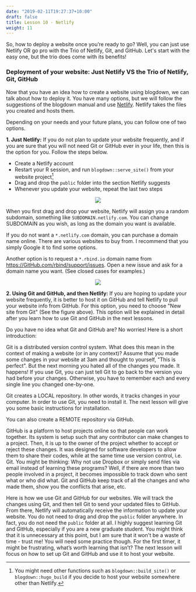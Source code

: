```yaml
---
date: "2019-02-11T19:27:37+10:00"
draft: false
title: Lesson 10 - Netlify
weight: 11
---
```


So, how to deploy a website once you’re ready to go? Well, you can just use Netlify OR go pro with the Trio of Netlify, Git, and GitHub.
 Let's start with the easy one, but the trio does come with its benefits!

### Deployment of your website: Just Netlify VS the Trio of Netlify, Git, GitHub  

Now that you have an idea how to create a website using blogdown, we can talk about how to deploy it. 
You have many options, but we will follow the suggestions of the blogdown manual and use [Netlify](<https://www.netlify.com/>). Netlify takes the files you created and hosts them. 

Depending on your needs and your future plans, you can follow one of two options.

__1. Just Netlify:__ If you do not plan to update your website frequently, and if you are sure that you will not need Git or GitHub ever in your life, then this is the option for you. Follow the steps below.

   - Create a Netlify account
   - Restart your R session, and run `blogdown::serve_site()` from your website project[^1]
   - Drag and drop the `public` folder into the section Netlify suggests  
   - Whenever you update your website, repeat the last two steps  

  <p align="center">
  <img src="/img/25_deploy1.png">
  </p>

When you first drag and drop your website, Netlify will assign you a random subdomain, something like `SUBDOMAIN.netlify.com`. You can change SUBDOMAIN as you wish, as long as the domain you want is available. 
    
If you do not want a `*.netlify.com` domain, you can purchase a domain name online. There are various websites to buy from. I recommend that you simply Google it to find some options.   
    
Another option is to request a `*.rbind.io` domain name from <https://GitHub.com/rbind/support/issues>. Open a new issue and ask for a domain name you want. (See closed cases for examples.)

  <p align="center">
  <img src="/img/25_deploy2.png">
  </p>


__2. Using Git and GitHub, and then Netlify:__ If you are hoping to update your website frequently, it is better to host it on GitHub and tell Netlify to pull your website info from GitHub. For this option, you need to choose "New site from Git" (See the figure above). This option will be explained in detail after you learn how to use Git and GitHub in the next lessons. 

Do you have no idea what Git and GitHub are? No worries! Here is a short introduction:
      
Git is a distributed version control system. What does this mean in the context of making a website (or in any context)? Assume that you made some changes in your website at 3am and thought to yourself, "This is perfect". But the next morning you hated all of the changes you made. It happens! If you use Git, you can just tell Git to go back to the version you had before your changes. Otherwise, you have to remember each and every single line you changed one-by-one.
    
Git creates a LOCAL repository. In other words, it tracks changes in your computer. In order to use Git, you need to install it. The next lesson will give you some basic instructions for installation. 
    
You can also create a REMOTE repository via GitHub.
      
GitHub is a platform to host projects online so that people can work together. Its system is setup such that any contributor can make changes to a project. Then, it is up to the owner of the project whether to accept or reject these changes. It was designed for software developers to allow them to share their codes, while at the same time use version control, i.e. Git. You might be thinking: Why not use Dropbox or simply send files via email instead of learning these programs? Well, if there are more than two people involved in a project, it becomes impossible to track down who sent what or who did what. Git and GitHub keep track of all the changes and who made them, show you the conflicts that arise, etc.
    
Here is how we use Git and GitHub for our websites. We will track the changes using Git, and then tell Git to send your updated files to GitHub. From there, Netlify will automatically receive the information to update your website. You do not need to drag and drop the `public` folder anywhere. In fact, you do not need the `public` folder at all. I highly suggest learning Git and GitHub, especially if you are a new graduate student. You might think that it is unnecessary at this point, but I am sure that it won't be a waste of time - trust me! You will need some practice though. For the first timer, it might be frustrating, what’s worth learning that isn’t? The next lesson will focus on how to set up Git and GitHub and use it to host your website.


[^1]: You might need other functions such as `blogdown::build_site()` or `blogdown::hugo_build` if you decide to host your website somewhere other than Netlify.  

